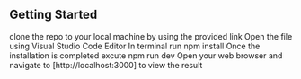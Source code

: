 
## Getting Started

clone the repo to your local machine by using the provided link
Open the file using Visual Studio Code Editor 
In terminal run  npm install 
Once the installation is completed excute  npm run dev
Open your web browser and navigate to  [http://localhost:3000] to view the result

